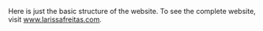 Here is just the basic structure of the website. To see the complete website, visit www.larissafreitas.com.
